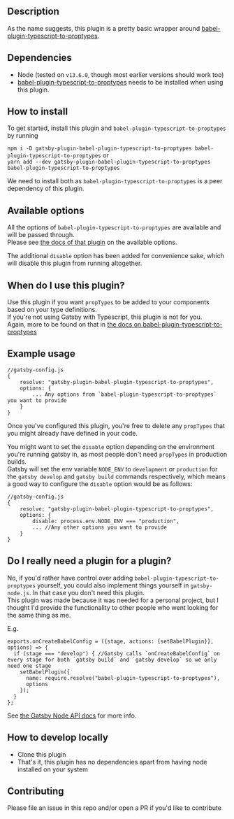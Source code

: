 ## Description

As the name suggests, this plugin is a pretty basic wrapper around [babel-plugin-typescript-to-proptypes](https://www.npmjs.com/package/babel-plugin-typescript-to-proptypes).  

## Dependencies

- Node (tested on `v13.6.0`, though most earlier versions should work too)
- [babel-plugin-typescript-to-proptypes](https://www.npmjs.com/package/babel-plugin-typescript-to-proptypes) needs to be installed when using this plugin.

## How to install

To get started, install this plugin and `babel-plugin-typescript-to-proptypes` by running

`npm i -D gatsby-plugin-babel-plugin-typescript-to-proptypes babel-plugin-typescript-to-proptypes` or  
`yarn add --dev gatsby-plugin-babel-plugin-typescript-to-proptypes babel-plugin-typescript-to-proptypes`

We need to install both as `babel-plugin-typescript-to-proptypes` is a peer dependency of this plugin.

## Available options

All the options of `babel-plugin-typescript-to-proptypes` are available and will be passed through.  
Please see [the docs of that plugin](https://www.npmjs.com/package/babel-plugin-typescript-to-proptypes) on the available options.  

The additional `disable` option has been added for convenience sake, which will disable this plugin from running altogether.

## When do I use this plugin?

Use this plugin if you want `propTypes` to be added to your components based on your type definitions.  
If you're not using Gatsby with Typescript, this plugin is not for you.    
Again, more to be found on that in [the docs on babel-plugin-typescript-to-proptypes](https://www.npmjs.com/package/babel-plugin-typescript-to-proptypes)

## Example usage

```
//gatsby-config.js
{
    resolve: "gatsby-plugin-babel-plugin-typescript-to-proptypes",
    options: {
        ... Any options from `babel-plugin-typescript-to-proptypes` you want to provide
    }
}
```

Once you've configured this plugin, you're free to delete any `propTypes` that you might already have defined in your code.

You might want to set the `disable` option depending on the environment you're running gatsby in, as most people don't need `propTypes` in production builds.  
Gatsby will set the env variable `NODE_ENV` to `development` or `production` for the `gatsby develop` and `gatsby build` commands respectively,
which means a good way to configure the `disable` option would be as follows:

```
//gatsby-config.js
{
    resolve: "gatsby-plugin-babel-plugin-typescript-to-proptypes",
    options: {
        disable: process.env.NODE_ENV === "production",
        ... //Any other options you want to provide
    }
}
```

## Do I really need a plugin for a plugin?

No, if you'd rather have control over adding `babel-plugin-typescript-to-proptypes` yourself, you could also implement things yourself in `gatsby-node.js`.
In that case you don't need this plugin.  
This plugin was made because it was needed for a personal project, but I thought I'd provide the functionality to other people who went looking for the same thing as me.

E.g.

```
exports.onCreateBabelConfig = ({stage, actions: {setBabelPlugin}}, options) => {
  if (stage === "develop") { //Gatsby calls `onCreateBabelConfig` on every stage for both `gatsby build` and `gatsby develop` so we only need one stage
    setBabelPlugin({
      name: require.resolve("babel-plugin-typescript-to-proptypes"),
      options
    });
  }
};
```

See [the Gatsby Node API docs](https://www.gatsbyjs.org/docs/node-apis/) for more info.

## How to develop locally

- Clone this plugin
- That's it, this plugin has no dependencies apart from having node installed on your system

## Contributing

Please file an issue in this repo and/or open a PR if you'd like to contribute
